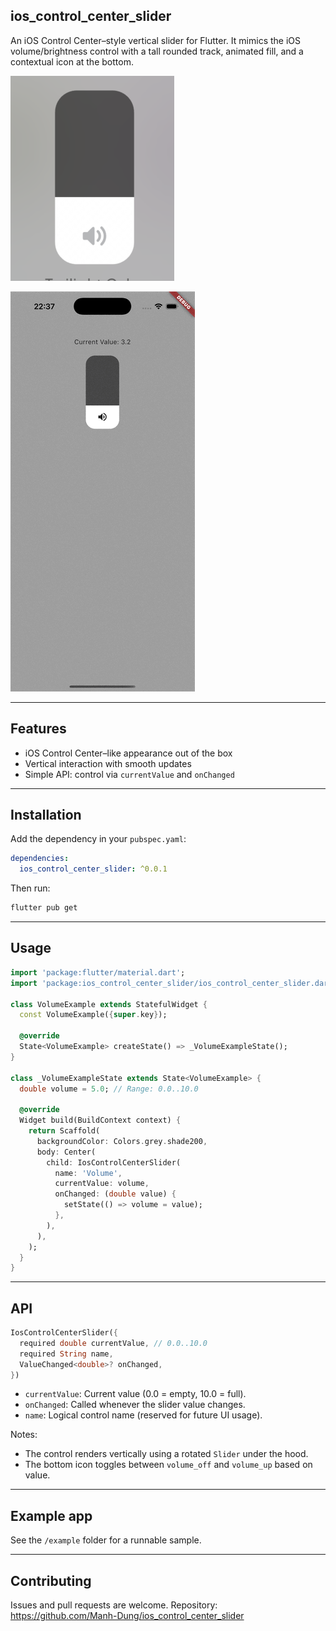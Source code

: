 ## ios_control_center_slider

An iOS Control Center–style vertical slider for Flutter. It mimics the iOS volume/brightness control with a tall rounded track, animated fill, and a contextual icon at the bottom.

![Preview](doc/preview.png)

![Demo](doc/demo.gif)

---

## Features

- iOS Control Center–like appearance out of the box
- Vertical interaction with smooth updates
- Simple API: control via `currentValue` and `onChanged`

---

## Installation

Add the dependency in your `pubspec.yaml`:

```yaml
dependencies:
  ios_control_center_slider: ^0.0.1
```

Then run:

```bash
flutter pub get
```

---

## Usage

```dart
import 'package:flutter/material.dart';
import 'package:ios_control_center_slider/ios_control_center_slider.dart';

class VolumeExample extends StatefulWidget {
  const VolumeExample({super.key});

  @override
  State<VolumeExample> createState() => _VolumeExampleState();
}

class _VolumeExampleState extends State<VolumeExample> {
  double volume = 5.0; // Range: 0.0..10.0

  @override
  Widget build(BuildContext context) {
    return Scaffold(
      backgroundColor: Colors.grey.shade200,
      body: Center(
        child: IosControlCenterSlider(
          name: 'Volume',
          currentValue: volume,
          onChanged: (double value) {
            setState(() => volume = value);
          },
        ),
      ),
    );
  }
}
```

---

## API

```dart
IosControlCenterSlider({
  required double currentValue, // 0.0..10.0
  required String name,
  ValueChanged<double>? onChanged,
})
```

- `currentValue`: Current value (0.0 = empty, 10.0 = full).
- `onChanged`: Called whenever the slider value changes.
- `name`: Logical control name (reserved for future UI usage).

Notes:
- The control renders vertically using a rotated `Slider` under the hood.
- The bottom icon toggles between `volume_off` and `volume_up` based on value.

---

## Example app

See the `/example` folder for a runnable sample.

---

## Contributing

Issues and pull requests are welcome.
Repository: https://github.com/Manh-Dung/ios_control_center_slider
